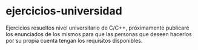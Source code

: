 # ejercicios-universidad

Ejercicios resueltos nivel universitario de C/C++, próximamente publicaré los enunciados
de los mismos para que las personas que deseen hacerlos por su propia cuenta tengan los 
requisitos disponibles.
